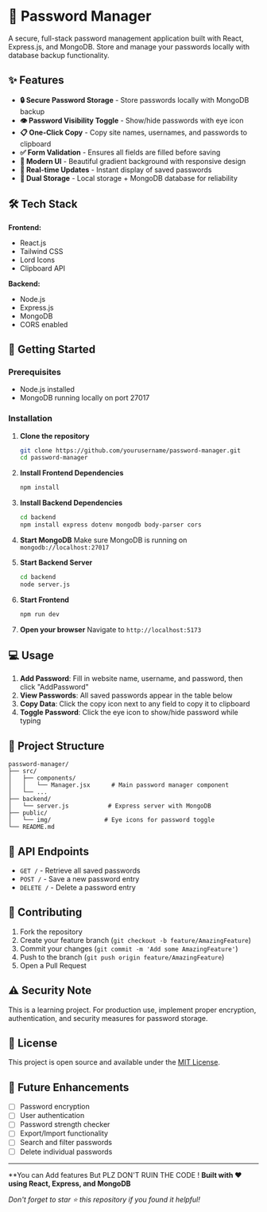 # 🔐 Password Manager

A secure, full-stack password management application built with React, Express.js, and MongoDB. Store and manage your passwords locally with database backup functionality.

## ✨ Features

- **🔒 Secure Password Storage** - Store passwords locally with MongoDB backup
- **👁️ Password Visibility Toggle** - Show/hide passwords with eye icon
- **📋 One-Click Copy** - Copy site names, usernames, and passwords to clipboard
- **✅ Form Validation** - Ensures all fields are filled before saving
- **🎨 Modern UI** - Beautiful gradient background with responsive design
- **🔄 Real-time Updates** - Instant display of saved passwords
- **💾 Dual Storage** - Local storage + MongoDB database for reliability

## 🛠️ Tech Stack

**Frontend:**
- React.js
- Tailwind CSS
- Lord Icons
- Clipboard API

**Backend:**
- Node.js
- Express.js
- MongoDB
- CORS enabled

## 🚀 Getting Started

### Prerequisites
- Node.js installed
- MongoDB running locally on port 27017

### Installation

1. **Clone the repository**
   ```bash
   git clone https://github.com/yourusername/password-manager.git
   cd password-manager
   ```

2. **Install Frontend Dependencies**
   ```bash
   npm install
   ```

3. **Install Backend Dependencies**
   ```bash
   cd backend
   npm install express dotenv mongodb body-parser cors
   ```

4. **Start MongoDB**
   Make sure MongoDB is running on `mongodb://localhost:27017`

5. **Start Backend Server**
   ```bash
   cd backend
   node server.js
   ```

6. **Start Frontend**
   ```bash
   npm run dev
   ```

7. **Open your browser**
   Navigate to `http://localhost:5173`

## 💻 Usage

1. **Add Password**: Fill in website name, username, and password, then click "AddPassword"
2. **View Passwords**: All saved passwords appear in the table below
3. **Copy Data**: Click the copy icon next to any field to copy it to clipboard
4. **Toggle Password**: Click the eye icon to show/hide password while typing

## 📁 Project Structure

```
password-manager/
├── src/
│   ├── components/
│   │   └── Manager.jsx      # Main password manager component
│   └── ...
├── backend/
│   └── server.js           # Express server with MongoDB
├── public/
│   └── img/               # Eye icons for password toggle
└── README.md
```

## 🔧 API Endpoints

- `GET /` - Retrieve all saved passwords
- `POST /` - Save a new password entry  
- `DELETE /` - Delete a password entry

## 🤝 Contributing

1. Fork the repository
2. Create your feature branch (`git checkout -b feature/AmazingFeature`)
3. Commit your changes (`git commit -m 'Add some AmazingFeature'`)
4. Push to the branch (`git push origin feature/AmazingFeature`)
5. Open a Pull Request

## ⚠️ Security Note

This is a learning project. For production use, implement proper encryption, authentication, and security measures for password storage.

## 📝 License

This project is open source and available under the [MIT License](LICENSE).

## 🎯 Future Enhancements

- [ ] Password encryption
- [ ] User authentication  
- [ ] Password strength checker
- [ ] Export/Import functionality
- [ ] Search and filter passwords
- [ ] Delete individual passwords

---
**You can Add features But PLZ DON'T RUIN THE CODE !
**Built with ❤️ using React, Express, and MongoDB**

*Don't forget to star ⭐ this repository if you found it helpful!*
